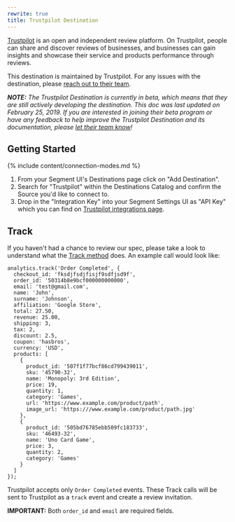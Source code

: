 ```yaml
---
rewrite: true
title: Trustpilot Destination
---
```

[Trustpilot](https://www.trustpilot.com/) is an open and independent review platform. On Trustpilot, people can share and discover reviews of businesses, and businesses can gain insights and showcase their service and products performance through reviews.

This destination is maintained by Trustpilot. For any issues with the destination, please [reach out to their team](https://support.trustpilot.com/hc/en-us/articles/215949867-Contact-Trustpilot-s-Support-Team).

_**NOTE:** The Trustpilot Destination is currently in beta, which means that they are still actively developing the destination. This doc was last updated on February 25, 2019. If you are interested in joining their beta program or have any feedback to help improve the Trustpilot Destination and its documentation, please [let  their team know](https://support.trustpilot.com/hc/en-us/articles/215949867-Contact-Trustpilot-s-Support-Team)!_

## Getting Started

{% include content/connection-modes.md %}

1. From your Segment UI's Destinations page click on "Add Destination".
2. Search for "Trustpilot" within the Destinations Catalog and confirm the Source you'd like to connect to.
3. Drop in the "Integration Key" into your Segment Settings UI as "API Key" which you can find on [Trustpilot integrations page](https://businessapp.b2b.trustpilot.com/#/ecommerce/segment).


## Track

If you haven't had a chance to review our spec, please take a look to understand what the [Track method](https://segment.com/docs/spec/track/) does. An example call would look like:

```
analytics.track('Order Completed', {
  checkout_id: 'fksdjfsdjfisjf9sdfjsd9f',
  order_id: '50314b8e9bcf000000000000',
  email: 'test@gmail.com',
  name: 'John',
  surname: 'Johnson',
  affiliation: 'Google Store',
  total: 27.50,
  revenue: 25.00,
  shipping: 3,
  tax: 2,
  discount: 2.5,
  coupon: 'hasbros',
  currency: 'USD',
  products: [
    {
      product_id: '507f1f77bcf86cd799439011',
      sku: '45790-32',
      name: 'Monopoly: 3rd Edition',
      price: 19,
      quantity: 1,
      category: 'Games',
      url: 'https://www.example.com/product/path',
      image_url: 'https:///www.example.com/product/path.jpg'
    },
    {
      product_id: '505bd76785ebb509fc183733',
      sku: '46493-32',
      name: 'Uno Card Game',
      price: 3,
      quantity: 2,
      category: 'Games'
    }
  ]
});
```

Trustpilot accepts only `Order Completed` events. These Track calls will be sent to Trustpilot as a `track` event and create a review invitation.

**IMPORTANT:** Both `order_id` and `email` are required fields.

